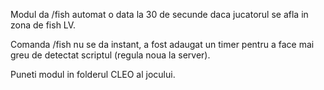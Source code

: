 Modul da /fish automat o data la 30 de secunde daca jucatorul se afla in zona de fish LV.

Comanda /fish nu se da instant, a fost adaugat un timer pentru a face mai greu de detectat scriptul (regula noua la server).

Puneti modul in folderul CLEO al jocului.
 
